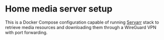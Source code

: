 # Home media server setup

This is a Docker Compose configuration capable of running
[Servarr](https://wiki.servarr.com/) stack to retrieve media resources and
downloading them through a WireGuard VPN with port forwarding.
